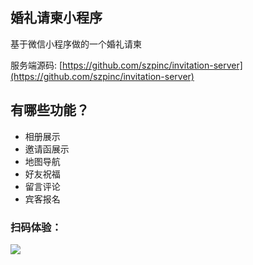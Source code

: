 
## 婚礼请柬小程序
基于微信小程序做的一个婚礼请柬

服务端源码: [https://github.com/szpinc/invitation-server](https://github.com/szpinc/invitation-server)
## 有哪些功能？

* 相册展示
* 邀请函展示
* 地图导航
* 好友祝福
* 留言评论
* 宾客报名

### 扫码体验：

![](https://ws1.sinaimg.cn/large/005LP3H3ly1g35bumstrej3076076t9s.jpg)

